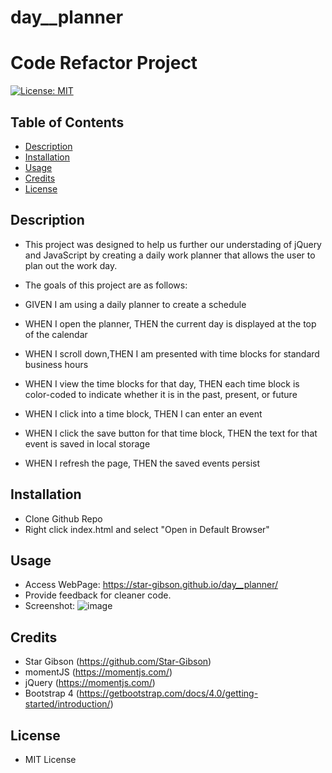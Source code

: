 # day__planner
# Code Refactor Project
[![License: MIT](https://img.shields.io/badge/License-MIT-blue.svg)](https://opensource.org/licenses/MIT) 

## Table of Contents
* [Description](#description)
* [Installation](#installation)
* [Usage](#usage)
* [Credits](#credits)
* [License](#license)


## Description
- This project was designed to help us further our understading of jQuery and JavaScript by creating a daily work planner that allows the user to plan out the work day. 

- The goals of this project are as follows: 
- GIVEN I am using a daily planner to create a schedule
- WHEN I open the planner, THEN the current day is displayed at the top of the calendar
- WHEN I scroll down,THEN I am presented with time blocks for standard business hours
- WHEN I view the time blocks for that day, THEN each time block is color-coded to indicate whether it is in the past, present, or future
- WHEN I click into a time block, THEN I can enter an event
- WHEN I click the save button for that time block, THEN the text for that event is saved in local storage
- WHEN I refresh the page, THEN the saved events persist

## Installation
- Clone Github Repo
- Right click index.html and select "Open in Default Browser"

## Usage 
- Access WebPage: https://star-gibson.github.io/day__planner/
- Provide feedback for cleaner code.
- Screenshot: 
  ![image](https://user-images.githubusercontent.com/72622031/98894019-d053f680-2471-11eb-9fe0-b6819db08602.png)

## Credits
- Star Gibson (https://github.com/Star-Gibson)
- momentJS (https://momentjs.com/)
- jQuery (https://momentjs.com/)
- Bootstrap 4 (https://getbootstrap.com/docs/4.0/getting-started/introduction/)

## License
- MIT License